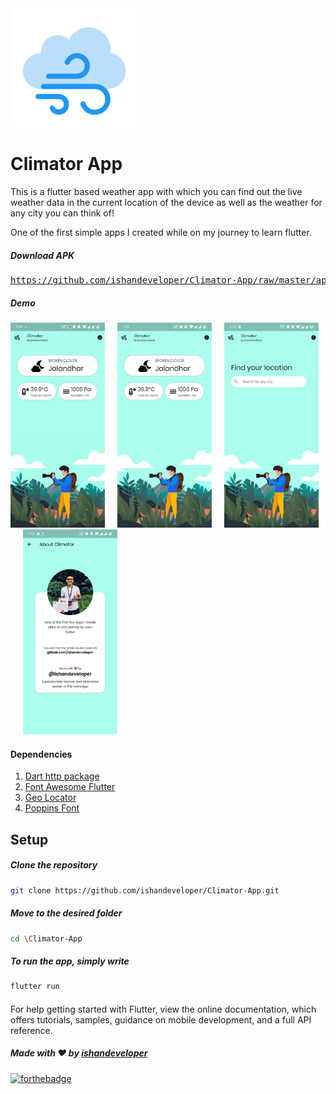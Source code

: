 <img src="https://github.com/ishandeveloper/Climator-App/blob/master/Screenshots/icon.PNG?raw=false" width="200px">

# Climator App

This is a flutter based weather app with which you can find out the live weather data in the current location of the device as well as the weather for any city you can think of!

One of the first simple apps I created while on my journey to learn flutter.


##### Download APK
<pre><a href="https://github.com/ishandeveloper/Climator-App/raw/master/app.apk">https://github.com/ishandeveloper/Climator-App/raw/master/app.apk</a></pre>


##### Demo

  <img src="https://github.com/ishandeveloper/Climator-App/blob/master/Screenshots/demo.gif?raw=false" width="30%">&nbsp;&nbsp;&nbsp;&nbsp;&nbsp;<img src="https://github.com/ishandeveloper/Climator-App/blob/master/Screenshots/1.jpg?raw=false" width="30%">&nbsp;&nbsp;&nbsp;&nbsp;&nbsp;<img src="https://github.com/ishandeveloper/Climator-App/blob/master/Screenshots/2.jpg?raw=false" width="30%">&nbsp;&nbsp;&nbsp;&nbsp;&nbsp;<img src="https://github.com/ishandeveloper/Climator-App/blob/master/Screenshots/3.jpg?raw=false" width="30%">
  

#### Dependencies

1. [Dart http package](https://pub.dev/packages/http)
1. [Font Awesome Flutter](https://pub.dev/packages/font_awesome_flutter)
1. [Geo Locator](https://pub.dev/packages/geo_locator)
1. [Poppins Font](https://fonts.google.com/specimen/Poppins)
## Setup

  ##### Clone the repository
```bash
git clone https://github.com/ishandeveloper/Climator-App.git
```
  ##### Move to the desired folder
```bash
cd \Climator-App
```

  ##### To run the app, simply write
```bash
flutter run
```
####

For help getting started with Flutter, view the online documentation, which offers tutorials, samples, guidance on mobile development, and a full API reference.

##### Made with ♥ by <a href="https://github.com/ishandeveloper">ishandeveloper</a>


[![forthebadge](https://forthebadge.com/images/badges/built-with-love.svg)](https://github.com/ishandeveloper)